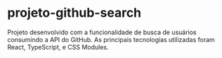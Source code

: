 # projeto-github-search

Projeto desenvolvido com a funcionalidade de busca de usuários consumindo a API do GitHub.
As principais tecnologias utilizadas foram React, TypeScript, e CSS Modules.

